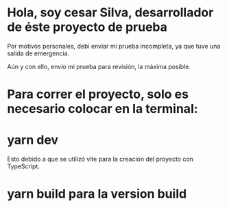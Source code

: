 # Hola, soy cesar Silva, desarrollador de éste proyecto de prueba

Por motivos personales, debí enviar mi prueba incompleta, ya que tuve una salida de emergencia.

Aún y con ello, envío mi prueba para revisión, la máxima posible.

# Para correr el proyecto, solo es necesario colocar en la terminal:
# yarn dev
Esto debido a que se utilizó vite para la creación del proyecto con TypeScript.

# yarn build para la version build
